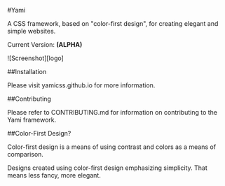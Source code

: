 #Yami

A CSS framework, based on "color-first design", for creating elegant and simple websites.

Current Version: **(ALPHA)**

![Screenshot][logo]


##Installation

Please visit yamicss.github.io for more information.

##Contributing

Please refer to CONTRIBUTING.md for information on contributing to the Yami
framework.

##Color-First Design?

Color-first design is a means of using contrast and colors as a means of
comparison.

Designs created using color-first design emphasizing simplicity. That means less
fancy, more elegant.
